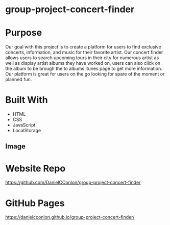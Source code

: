 # group-project-concert-finder

# Purpose

Our goal with this project is to create a platform for users to find exclusive concerts, information, and music for their favorite artist. Our concert finder allows users to search upcoming tours in their city for numerous artist as well as display artist albums they have worked on, users can also click on the album to be brough the to albums itunes page to get more information. Our platform is great for users on the go looking for spare of the moment or planned fun.

# Built With

- HTML
- CSS
- JavaScript
- LocalStorage

## Image

<!-- add a picture in the parentheses when everything is done -->
<!-- ![Website image](./assets/Capture.PNG) -->

# Website Repo

https://github.com/DanielCConlon/group-project-concert-finder

# GitHub Pages

https://danielcconlon.github.io/group-project-concert-finder/
